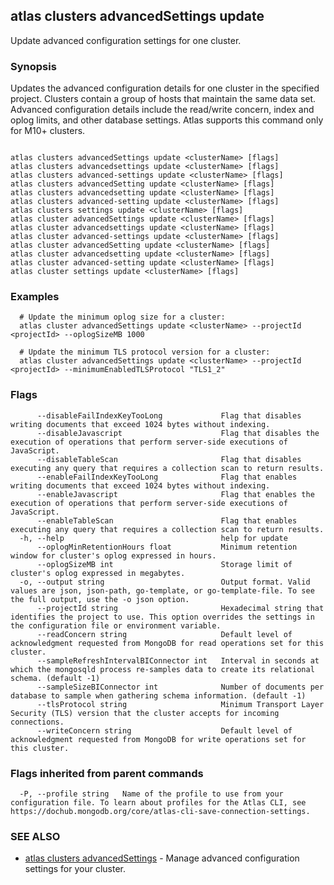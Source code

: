 ## atlas clusters advancedSettings update

Update advanced configuration settings for one cluster.


### Synopsis

Updates the advanced configuration details for one cluster in the specified project. Clusters contain a group of hosts that maintain the same data set. Advanced configuration details include the read/write concern, index and oplog limits, and other database settings.
Atlas supports this command only for M10+ clusters.




```

atlas clusters advancedSettings update <clusterName> [flags]
atlas clusters advancedsettings update <clusterName> [flags]
atlas clusters advanced-settings update <clusterName> [flags]
atlas clusters advancedSetting update <clusterName> [flags]
atlas clusters advancedsetting update <clusterName> [flags]
atlas clusters advanced-setting update <clusterName> [flags]
atlas clusters settings update <clusterName> [flags]
atlas cluster advancedSettings update <clusterName> [flags]
atlas cluster advancedsettings update <clusterName> [flags]
atlas cluster advanced-settings update <clusterName> [flags]
atlas cluster advancedSetting update <clusterName> [flags]
atlas cluster advancedsetting update <clusterName> [flags]
atlas cluster advanced-setting update <clusterName> [flags]
atlas cluster settings update <clusterName> [flags]
```

### Examples

```
  # Update the minimum oplog size for a cluster:
  atlas cluster advancedSettings update <clusterName> --projectId <projectId> --oplogSizeMB 1000

  # Update the minimum TLS protocol version for a cluster:
  atlas cluster advancedSettings update <clusterName> --projectId <projectId> --minimumEnabledTLSProtocol "TLS1_2"
```


### Flags

```
      --disableFailIndexKeyTooLong             Flag that disables writing documents that exceed 1024 bytes without indexing.
      --disableJavascript                      Flag that disables the execution of operations that perform server-side executions of JavaScript.
      --disableTableScan                       Flag that disables executing any query that requires a collection scan to return results.
      --enableFailIndexKeyTooLong              Flag that enables writing documents that exceed 1024 bytes without indexing.
      --enableJavascript                       Flag that enables the execution of operations that perform server-side executions of JavaScript.
      --enableTableScan                        Flag that enables executing any query that requires a collection scan to return results.
  -h, --help                                   help for update
      --oplogMinRetentionHours float           Minimum retention window for cluster's oplog expressed in hours.
      --oplogSizeMB int                        Storage limit of cluster's oplog expressed in megabytes.
  -o, --output string                          Output format. Valid values are json, json-path, go-template, or go-template-file. To see the full output, use the -o json option.
      --projectId string                       Hexadecimal string that identifies the project to use. This option overrides the settings in the configuration file or environment variable.
      --readConcern string                     Default level of acknowledgment requested from MongoDB for read operations set for this cluster.
      --sampleRefreshIntervalBIConnector int   Interval in seconds at which the mongosqld process re-samples data to create its relational schema. (default -1)
      --sampleSizeBIConnector int              Number of documents per database to sample when gathering schema information. (default -1)
      --tlsProtocol string                     Minimum Transport Layer Security (TLS) version that the cluster accepts for incoming connections.
      --writeConcern string                    Default level of acknowledgment requested from MongoDB for write operations set for this cluster.

```


### Flags inherited from parent commands

```
  -P, --profile string   Name of the profile to use from your configuration file. To learn about profiles for the Atlas CLI, see https://dochub.mongodb.org/core/atlas-cli-save-connection-settings.

```

### SEE ALSO


* [atlas clusters advancedSettings](atlas_clusters_advancedSettings.md)	- Manage advanced configuration settings for your cluster.



